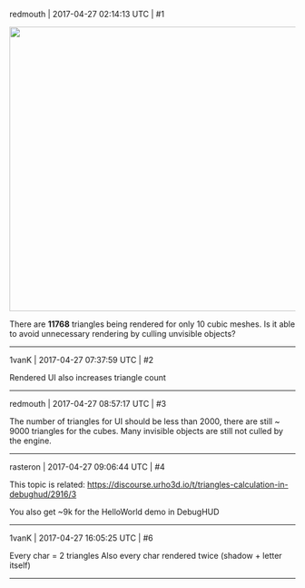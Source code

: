 redmouth | 2017-04-27 02:14:13 UTC | #1

<img src="//cdck-file-uploads-global.s3.dualstack.us-west-2.amazonaws.com/standard17/uploads/urho3d/original/1X/194f14e18815c85498be6e79de605bfd422c15fb.png" width="645" height="500">

There are **11768** triangles being rendered for only 10 cubic meshes.  Is it able to avoid unnecessary rendering by culling unvisible objects?

-------------------------

1vanK | 2017-04-27 07:37:59 UTC | #2

Rendered UI also increases triangle count

-------------------------

redmouth | 2017-04-27 08:57:17 UTC | #3

The number of triangles for UI should be less than 2000,  there are still ~ 9000 triangles for the cubes.   Many invisible objects are still not culled by the engine.

-------------------------

rasteron | 2017-04-27 09:06:44 UTC | #4

This topic is related: https://discourse.urho3d.io/t/triangles-calculation-in-debughud/2916/3

You also get ~9k for the HelloWorld demo in DebugHUD

-------------------------

1vanK | 2017-04-27 16:05:25 UTC | #6

Every char = 2 triangles
Also every char rendered twice (shadow + letter itself)

-------------------------

